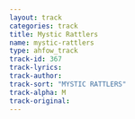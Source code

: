 ```yaml
---
layout: track
categories: track
title: Mystic Rattlers
name: mystic-rattlers
type: ahfow_track
track-id: 367
track-lyrics: 
track-author: 
track-sort: "MYSTIC RATTLERS"
track-alpha: M
track-original: 
---
```

